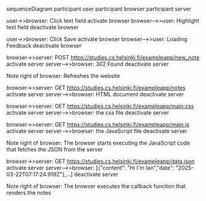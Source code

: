 sequenceDiagram
  participant user
  participant browser
  participant server

  user->>browser: Click text field
  activate browser
  browser-->>user: Highlight text field
  deactivate browser
  
  user->>browser: Click Save
  activate browser
  browser-->>user: Loading Feedback
  deactivate browser

  browser->>server: POST https://studies.cs.helsinki.fi/exampleapp/new_note
  activate server
  server-->>browser: 302 Found
  deactivate server

  Note right of browser: Refreshes the website

  browser->>server: GET https://studies.cs.helsinki.fi/exampleapp/notes
  activate server
  server-->>browser: HTML document
  deactivate server

  browser->>server: GET https://studies.cs.helsinki.fi/exampleapp/main.css
  activate server
  server-->>browser: the css file
  deactivate server

  browser->>server: GET https://studies.cs.helsinki.fi/exampleapp/main.js
  activate server
  server-->>browser: the JavaScript file
  deactivate server

  Note right of browser: The browser starts executing the JavaScript code that fetches the JSON from the server

  browser->>server: GET https://studies.cs.helsinki.fi/exampleapp/data.json
  activate server
  server-->>browser: [{"content": "Hi I'm Ian","date": "2025-03-22T07:17:24.919Z"},...]
  deactivate server

  Note right of browser: The browser executes the callback function that renders the notes
